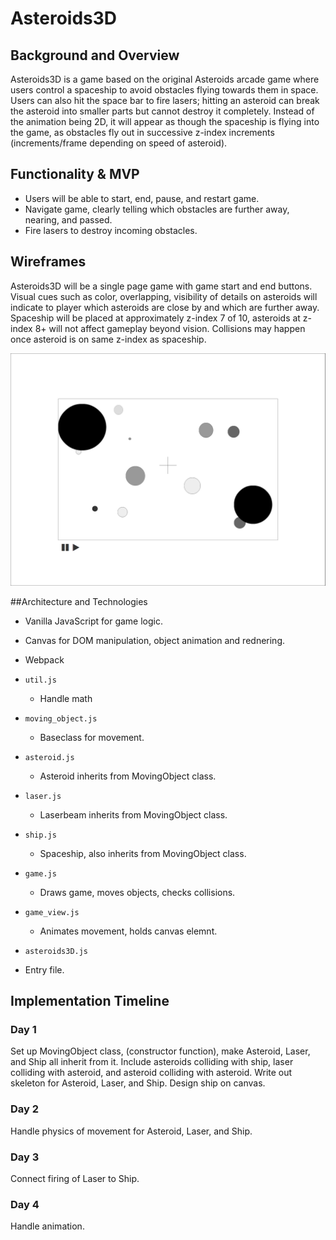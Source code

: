 # Asteroids3D


## Background and Overview 
Asteroids3D is a game based on the original Asteroids arcade game where users control a spaceship to avoid obstacles flying towards them in space. Users can also hit the space bar to fire lasers; hitting an asteroid can break the asteroid into smaller parts but cannot destroy it completely. Instead of the animation being 2D, it will appear as though the spaceship is flying into the game, as obstacles fly out in successive z-index increments (increments/frame depending on speed of asteroid). 

## Functionality & MVP
* Users will be able to start, end, pause, and restart game.
* Navigate game, clearly telling which obstacles are further away, nearing, and passed. 
* Fire lasers to destroy incoming obstacles. 


## Wireframes 
Asteroids3D will be a single page game with game start and end buttons. 
Visual cues such as color, overlapping, visibility of details on asteroids will indicate to player which asteroids are close by and which are further away. Spaceship will be placed at approximately z-index 7 of 10, asteroids at z-index 8+ will not affect gameplay beyond vision. Collisions may happen once asteroid is on same z-index as spaceship. 

![](https://github.com/cdisong/asteroids3D/blob/master/lib/wireframe%20asteroids3D.png)

##Architecture and Technologies 
* Vanilla JavaScript for game logic. 
* Canvas for DOM manipulation, object animation and rednering. 
* Webpack 

* `util.js` 
  * Handle math 
* `moving_object.js`
  * Baseclass for movement. 
* `asteroid.js` 
  * Asteroid inherits from MovingObject class. 
* `laser.js` 
  * Laserbeam inherits from MovingObject class. 
* `ship.js` 
  * Spaceship, also inherits from MovingObject class. 
* `game.js` 
  * Draws game, moves objects, checks collisions. 
* `game_view.js`
  * Animates movement, holds canvas elemnt.
*  `asteroids3D.js` 
  * Entry file.
  
 
## Implementation Timeline 

### Day 1
Set up MovingObject class, (constructor function), make Asteroid, Laser, and Ship all inherit from it. 
Include asteroids colliding with ship, laser colliding with asteroid, and asteroid colliding with asteroid. 
Write out skeleton for Asteroid, Laser, and Ship. 
Design ship on canvas. 

### Day 2 
Handle physics of movement for Asteroid, Laser, and Ship. 

### Day 3
Connect firing of Laser to Ship.

### Day 4 
Handle animation. 
